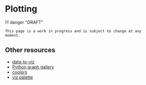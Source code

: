 # Plotting

!!! danger "DRAFT"

    This page is a work in progress and is subject to change at any moment.

## Other resources

-   [data-to-viz](https://www.data-to-viz.com/)
-   [Python graph gallery](https://python-graph-gallery.com/)
-   [coolors](https://coolors.co/)
-   [viz palette](https://projects.susielu.com/viz-palette?colors=%5B%22#1DABE6%22,%22#1C366A%22,%22#C3CED0%22,%22#E43034%22,%22#FC4E51%22,%22#AF060F%22%5D&backgroundColor=%22white%22&fontColor=%22black%22)
